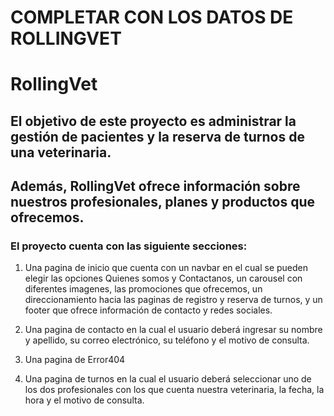 # COMPLETAR CON LOS DATOS DE ROLLINGVET

# RollingVet
## El objetivo de este proyecto es administrar la gestión de pacientes y la reserva de turnos de  una  veterinaria.  

## Además, RollingVet ofrece información sobre nuestros profesionales, planes y productos que ofrecemos.

### **El proyecto cuenta con las siguiente secciones:**
1. <p>Una pagina de inicio que cuenta con un navbar en el cual se pueden elegir las opciones Quienes somos y Contactanos, un carousel con diferentes imagenes, las promociones que ofrecemos, un direccionamiento hacia las paginas de registro y reserva de turnos, y un footer que ofrece información de contacto y redes sociales.</p>
1. <p>Una pagina de contacto en la cual el usuario deberá ingresar su nombre y apellido, su correo electrónico, su teléfono y el motivo de consulta.
1. <p>Una pagina de Error404</p>
1. <p>Una pagina de turnos en la cual el usuario deberá seleccionar uno de los dos profesionales con los que cuenta nuestra veterinaria, la fecha, la hora y el motivo de consulta.</p>
